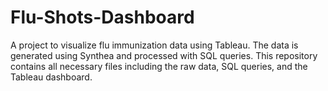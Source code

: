 # Flu-Shots-Dashboard
A project to visualize flu immunization data using Tableau. The data is generated using Synthea and processed with SQL queries. This repository contains all necessary files including the raw data, SQL queries, and the Tableau dashboard.
